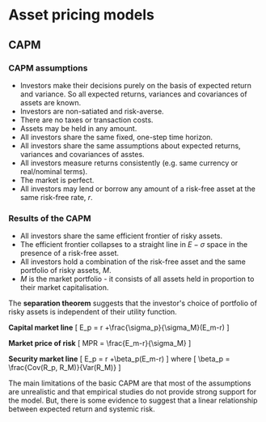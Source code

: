 
# Asset pricing models

## CAPM

### CAPM assumptions

- Investors make their decisions purely on the basis of expected return and variance. So all expected returns, variances and covariances of assets are known.
- Investors are non-satiated and risk-averse.
- There are no taxes or transaction costs.
- Assets may be held in any amount.
- All investors share the same fixed, one-step time horizon.
- All investors share the same assumptions about expected returns, variances and covariances of asstes.
- All investors measure returns consistently (e.g. same currency or real/nominal terms).
- The market is perfect.
- All investors may lend or borrow any amount of a risk-free asset at the same risk-free rate, $r$.

### Results of the CAPM

- All investors share the same efficient frontier of risky assets.
- The efficient frontier collapses to a straight line in $E-\sigma$ space in the presence of a risk-free asset.
- All investors hold a combination of the risk-free asset and the same portfolio of risky assets, $M$.
- $M$ is the market portfolio - it consists of all assets held in proportion to their market capitalisation.

The **separation theorem** suggests that the investor's choice of portfolio of risky assets is independent of their utility function.

**Capital market line**
\[
E_p = r +\frac{\sigma_p}{\sigma_M}(E_m-r)
\]

**Market price of risk**
\[
MPR = \frac{E_m-r}{\sigma_M}
\]

**Security market line**
\[
E_p = r +\beta_p(E_m-r)
\]
where
\[
\beta_p = \frac{Cov(R_p, R_M)}{Var(R_M)}
\]

The main limitations of the basic CAPM are that most of the assumptions are unrealistic
and that empirical studies do not provide strong support for the model.
But, there is some evidence to suggest that a linear relationship between expected return and systemic risk.
